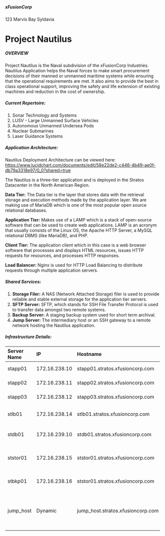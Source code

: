 ##### xFusionCorp
123 Marvis Bay
Syldavia
# Project Nautilus
##### OVERVIEW
Project Nautilus is the Naval subdivision of the xFusionCorp Industries.
Nautilus Application helps the Naval forces to make smart procurement decisions of their manned or unmanned maritime systems while ensuring that the operational requirements are met. It also aims to provide the best in class operational support, improving the safety and life extension of existing machines and reduction in the cost of ownership.
##### Current Repertoire:
1. Sonar Technology and Systems
2. LUSV - Large Unmanned Surface Vehicles
3. Autonomous Unmanned Undersea Pods
4. Nuclear Submarines
5. Laser Guidance Systems

##### Application Architecture:

Nautilus Deployment Architecture can be viewed here:
https://www.lucidchart.com/documents/edit/58e22de2-c446-4b49-ae0f-db79a3318e97/0_0?shared=true

The Nautilus is a three-tier application and is deployed in the Stratos Datacenter in the North American Region.

**Data Tier:** The Data tier is the layer that stores data with the retrieval storage and execution methods made by the application layer. We are making use of MariaDB which is one of the most popular open source relational databases.

**Application Tier:** Makes use of a LAMP which is a stack of open-source software that can be used to create web applications. LAMP is an acronym that usually consists of the Linux OS, the Apache HTTP Server, a MySQL relational DBMS (like MariaDB), and PHP.

**Client Tier:** The application client which in this case is a web browser software that processes and displays HTML resources, issues HTTP requests for resources, and processes HTTP responses.

**Load Balancer:** Nginx is used for HTTP Load Balancing to distribute requests through multiple application servers.

##### Shared Services:
1. **Storage Filer:** A NAS (Network Attached Storage) filer is used to provide reliable and stable external storage for the application tier servers.
2. **SFTP Server:** SFTP, which stands for SSH File Transfer Protocol is used to transfer data amongst two remote systems.
3. **Backup Server:** A staging backup system used for short term archival.
4. **Jump Server:** The intermediary host or an SSH gateway to a remote network hosting the Nautilus application.
##### Infrastructure Details:
| **Server Name** | **IP**|**Hostname** | **User** |**Password**|**Purpose** |
|:---            |:---    |:---      |:--          |:---        |:---
|stapp01         | 172.16.238.10 | stapp01.stratos.xfusioncorp.com |tony | Ir0nM@n |Nautilus App 1
|stapp02         | 172.16.238.11 | stapp02.stratos.xfusioncorp.com |steve | Am3ric@ |Nautilus App 2
|stapp03         | 172.16.238.12 | stapp03.stratos.xfusioncorp.com | banner | BigGr33n |Nautilus App 3
|stlb01          | 172.16.238.14 | stlb01.stratos.xfusioncorp.com |loki | Mischi3f |Nautilus HTTP LBR
|stdb01          | 172.16.239.10 | stdb01.stratos.xfusioncorp.com |peter | Sp!dy |Nautilus DB Server
|ststor01        |172.16.238.15  | ststor01.stratos.xfusioncorp.com |natasha | Bl@kW |Stork DC Storage Filer
|stbkp01         | 172.16.238.16 | ststor01.stratos.xfusioncorp.com |clint |H@wk3y3  | Nautilus Backup Server 
|jump_host       | Dynamic       | jump_host.stratos.xfusioncorp.com || |Jump Server to Access Stork DC
 
